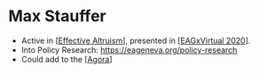 # Max Stauffer
- Active in [[Effective Altruism]], presented in [[EAGxVirtual 2020]].
- Into Policy Research: https://eageneva.org/policy-research
- Could add to the [[Agora]]

[//begin]: # "Autogenerated link references for markdown compatibility"
[Effective Altruism]: effective-altruism.md "Effective Altruism"
[EAGxVirtual 2020]: eagxvirtual-2020.md "EAGxVirtual 2020"
[Agora]: agora.md "Agora"
[//end]: # "Autogenerated link references"